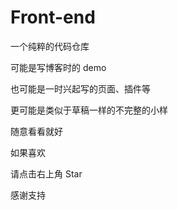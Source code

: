 # Front-end

一个纯粹的代码仓库

可能是写博客时的 demo

也可能是一时兴起写的页面、插件等

更可能是类似于草稿一样的不完整的小样

随意看看就好

如果喜欢

请点击右上角 Star

感谢支持
